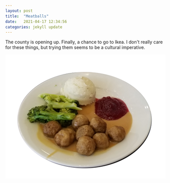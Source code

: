 ```yaml
---
layout: post
title:  "Meatballs"
date:   2021-04-17 12:34:56
categories: jekyll update
---
```

The county is opening up.  Finally, a chance to go to Ikea.  I don't really care for
these things, but trying them seems to be a cultural imperative.

![Meatballs](/images/2021-04-17_ikea/meatballs.png) 


